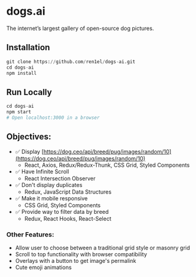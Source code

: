 # dogs.ai

The internet’s largest gallery of open-source dog pictures.

## Installation

```python
git clone https://github.com/ren1el/dogs-ai.git
cd dogs-ai
npm install
```

## Run Locally

```python
cd dogs-ai
npm start
# Open localhost:3000 in a browser
```

## Objectives:

- ✅ Display [https://dog.ceo/api/breed/pug/images/random/10](https://dog.ceo/api/breed/pug/images/random/10)
  - React, Axios, Redux/Redux-Thunk, CSS Grid, Styled Components
- ✅ Have Infinite Scroll
  - React Intersection Observer
- ✅ Don't display duplicates
  - Redux, JavaScript Data Structures
- ✅ Make it mobile responsive
  - CSS Grid, Styled Components
- ✅ Provide way to filter data by breed
  - Redux, React Hooks, React-Select

### Other Features:

- Allow user to choose between a traditional grid style or masonry grid
- Scroll to top functionality with browser compatibility
- Overlays with a button to get image's permalink
- Cute emoji animations
